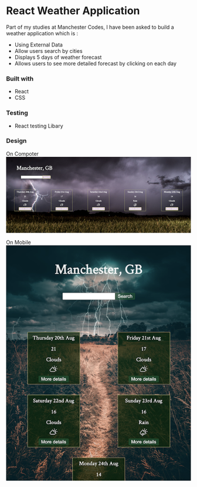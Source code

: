 # React Weather Application

Part of my studies at Manchester Codes, I have been asked to build a weather application which is :
+ Using External Data 
+ Allow users search by cities
+ Displays 5 days of weather forecast
+ Allows users to see more detailed forecast by clicking on each day


### Built with
+ React
+ CSS

### Testing
+ React testing Libary

### Design 

On Compoter
![Computer Screenshot](./Complook.png)

On Mobile
![Mobile Screenshot](./moblook.png)


